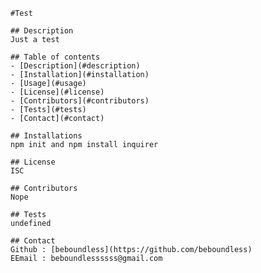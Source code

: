 
    #Test

    ## Description
    Just a test

    ## Table of contents
    - [Description](#description)
    - [Installation](#installation)
    - [Usage](#usage)
    - [License](#license)
    - [Contributors](#contributors)
    - [Tests](#tests)
    - [Contact](#contact)

    ## Installations
    npm init and npm install inquirer

    ## License
    ISC

    ## Contributors
    Nope

    ## Tests
    undefined

    ## Contact
    Github : [beboundless](https://github.com/beboundless)
    EEmail : beboundlessssss@gmail.com
    